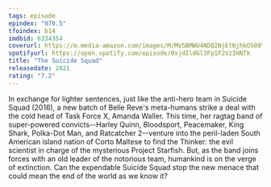 ```yaml
---
tags: episode
epindex: "070.5"
tfoindex: b14
imdbid: 6334354
coverurl: https://m.media-amazon.com/images/M/MV5BMWU4NDQ2NjEtNjhkOS00Y2MwLWJkODItZmJhZGE0MDU1OWM4XkEyXkFqcGdeQXVyODE5NzE3OTE@._V1_SY300_CR0,0,202,300_.jpg
spotifyurl: https://open.spotify.com/episode/0xjdIldGl3Fp1F2VzIHNTk
title: "The Suicide Squad"
releasedate: 2021
rating: "7.2"
---
```


In exchange for lighter sentences, just like the anti-hero team in Suicide Squad (2016), a new batch of Belle Reve's meta-humans strike a deal with the cold head of Task Force X, Amanda Waller. This time, her ragtag band of super-powered convicts--Harley Quinn, Bloodsport, Peacemaker, King Shark, Polka-Dot Man, and Ratcatcher 2--venture into the peril-laden South American island nation of Corto Maltese to find the Thinker: the evil scientist in charge of the mysterious Project Starfish. But, as the band joins forces with an old leader of the notorious team, humankind is on the verge of extinction. Can the expendable Suicide Squad stop the new menace that could mean the end of the world as we know it?